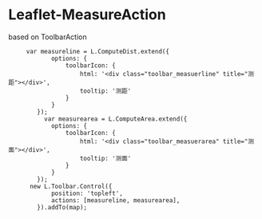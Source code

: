 # Leaflet-MeasureAction
based on ToolbarAction

         var measureline = L.ComputeDist.extend({
                options: {
                    toolbarIcon: {
                        html: '<div class="toolbar_measuerline" title="测距"></div>',
                        tooltip: '测距'
                    }
                }
            });
              var measurearea = L.ComputeArea.extend({
                options: {
                    toolbarIcon: {
                        html: '<div class="toolbar_measuerarea" title="测面"></div>',
                        tooltip: '测面'
                    }
                }
            });
          new L.Toolbar.Control({
                position: 'topleft',
                actions: [measureline, measurearea],
            }).addTo(map);
